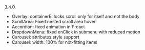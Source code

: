 3.4.0

- Overlay: containerEl locks scroll only for itself and not the body
- ScrollArea: Fixed nested scroll area hover
- Accordion: fixed animation in Preact
- DropdownMenu: fixed onClick in submenu with reduced motion
- Carousel: attributes.style support
- Carousel: width: 100% for not-fitting items
